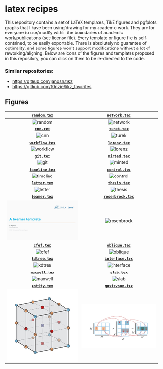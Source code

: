 # latex recipes

This repository contains a set of LaTeX templates, TikZ figures and pgfplots graphs that I have been using/drawing for my academic work.
They are for everyone to use/modify within the boundaries of academic work/publications (see license file). Every template or figure file is self-contained, to be easily exportable. There is absolutely no guarantee of optimality, and some figures won't support modifications without a lot of reworking/aligning. Below are icons of the figures and templates proposed in this repository, you can click on them to be re-directed to the code.

### Similar repositories:

- https://github.com/janosh/tikz
- https://github.com/f0nzie/tikz_favorites

## Figures

| [**`random.tex`**](data/random/random.tex)              | [**`network.tex`**](data/network/network.tex)           |
| :-----------------------------------------------------: | :-----------------------------------------------------: |
| ![random](data/random/random.jpg)                       | ![network](data/network/network.jpg)                    |
| [**`cnn.tex`**](data/cnn/cnn.tex)                       | [**`turek.tex`**](data/turek/turek.tex)                 |
| ![cnn](data/cnn/cnn.jpg)                                | ![turek](data/turek/turek.jpg)                          |
| [**`workflow.tex`**](data/workflow/workflow.tex)        | [**`lorenz.tex`**](data/lorenz/lorenz.tex)              |
| ![workflow](data/workflow/workflow.jpg)                 | ![lorenz](data/lorenz/lorenz.jpg)                       |
| [**`git.tex`**](data/git/git.tex)                       | [**`minted.tex`**](data/minted/minted.tex)              |
| ![git](data/git/git.jpg)                                | ![minted](data/minted/minted.jpg)                       |
| [**`timeline.tex`**](data/timeline/timeline.tex)        | [**`control.tex`**](data/control/control.tex)           |
| ![timeline](data/timeline/timeline.jpg)                 | ![control](data/control/control.jpg)                    |
| [**`letter.tex`**](data/letter/letter.tex)              | [**`thesis.tex`**](data/thesis/thesis.tex)              |
| ![letter](data/letter/letter.jpg)                       | ![thesis](data/thesis/thesis.jpg)                       |
| [**`beamer.tex`**](data/beamer/beamer.tex)              | [**`rosenbrock.tex`**](data/rosenbrock/rosenbrock.tex)  |
| ![beamer](data/beamer/beamer.jpg)                       | ![rosenbrock](data/rosenbrock/rosenbrock.jpg)           |
| [**`cfef.tex`**](data/cfef/cfef.tex)                    | [**`oblique.tex`**](data/oblique/oblique.tex)           |
| ![cfef](data/cfef/cfef.jpg)                             | ![oblique](data/oblique/oblique.jpg)                    |
| [**`kdtree.tex`**](data/kdtree/kdtree.tex)              | [**`interface.tex`**](data/interface/interface.tex)     |
| ![kdtree](data/kdtree/kdtree.jpg)                       | ![interface](data/interface/interface.jpg)              |
| [**`maxwell.tex`**](data/maxwell/maxwell.tex)           | [**`slab.tex`**](data/slab/slab.tex)                    |
| ![maxwell](data/maxwell/maxwell.jpg)                    | ![slab](data/slab/slab.jpg)                             |
| [**`entity.tex`**](data/entity/entity.tex)              | [**`gustavson.tex`**](data/gustavson/gustavson.tex)     |
| ![entity](data/entity/entity.jpg)                       | ![gustavson](data/gustavson/gustavson.jpg)              |
